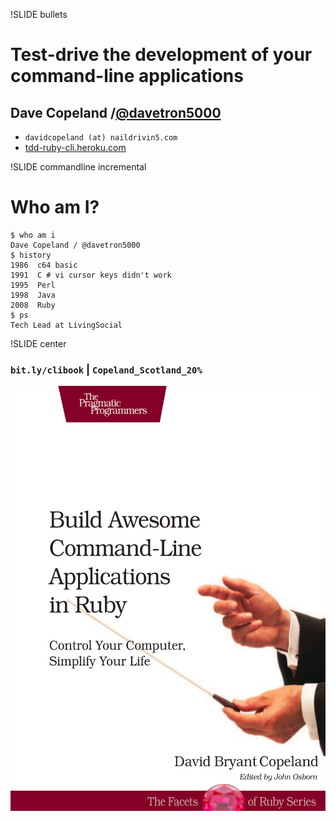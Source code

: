 !SLIDE bullets
# Test-drive the development of your command-line applications
## Dave Copeland /[@davetron5000](http://www.twitter.com/davetron5000) 
* `davidcopeland (at) naildrivin5.com`
* [tdd-ruby-cli.heroku.com](http://tdd-ruby-cli.heroku.com)

!SLIDE commandline incremental
# Who am I? #

    $ who am i
    Dave Copeland / @davetron5000
    $ history
    1986  c64 basic
    1991  C # vi cursor keys didn't work
    1995  Perl
    1998  Java
    2008  Ruby
    $ ps
    Tech Lead at LivingSocial

!SLIDE center
### `bit.ly/clibook` | `Copeland_Scotland_20%`
<img src="cover.png" height="680"/>

